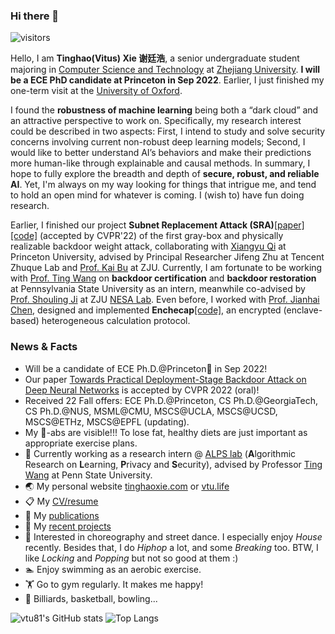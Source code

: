 ### Hi there 👋

![visitors](https://visitor-badge.laobi.icu/badge?page_id=vtu81)

Hello, I am **Tinghao(Vitus) Xie 谢廷浩**, a senior undergraduate student majoring in [Computer Science and Technology](http://www.en.cs.zju.edu.cn) at [Zhejiang University](http://www.zju.edu.cn/english/). **I will be a ECE PhD candidate at Princeton in Sep 2022**. Earlier, I just finished my one-term visit at the [University of Oxford](https://www.ox.ac.uk/).

I found the **robustness of machine learning** being both a “dark cloud” and an attractive perspective to work on. Specifically, my research interest could be described in two aspects: First, I intend to study and solve security concerns involving current non-robust deep learning models; Second, I would like to better understand AI’s behaviors and make their predictions more human-like through explainable and causal methods. In summary, I hope to fully explore the breadth and depth of **secure, robust, and reliable AI**. Yet, I'm always on my way looking for things that intrigue me, and tend to hold an open mind for whatever is coming. I (wish to) have fun doing research.

Earlier, I finished our project **Subnet Replacement Attack (SRA)**[[paper]](https://arxiv.org/abs/2111.12965)[[code]](https://github.com/Unispac/Subnet-Replacement-Attack) (accepted by CVPR'22) of the first gray-box and physically realizable backdoor weight attack, collaborating with [Xiangyu Qi](https://unispac.github.io) at Princeton University, advised by Principal Researcher Jifeng Zhu at Tencent Zhuque Lab and [Prof. Kai Bu](https://list.zju.edu.cn/kaibu/) at ZJU. Currently, I am fortunate to be working with [Prof. Ting Wang](https://alps-lab.github.io/about/) on **backdoor certification** and **backdoor restoration** at Pennsylvania State University as an intern, meanwhile co-advised by [Prof. Shouling Ji](https://nesa.zju.edu.cn/webpage/crew/jsl.html) at ZJU [NESA Lab](https://nesa.zju.edu.cn/index.html). Even before, I worked with [Prof. Jianhai Chen](https://person.zju.edu.cn/en/cjhe), designed and implemented **Enchecap**[[code]](https://github.com/vtu81/Enchecap), an encrypted (enclave-based) heterogeneous calculation protocol.

### News & Facts

* Will be a candidate of ECE Ph.D.@Princeton🐯 in Sep 2022!
* Our paper [Towards Practical Deployment-Stage Backdoor Attack on Deep Neural Networks](https://arxiv.org/abs/2111.12965) is accepted by CVPR 2022 (oral)!
* Received 22 Fall offers: ECE Ph.D.@Princeton, CS Ph.D.@GeorgiaTech, CS Ph.D.@NUS, MSML@CMU, MSCS@UCLA, MSCS@UCSD, MSCS@ETHz, MSCS@EPFL (updating).
* My 🍫-abs are visible!!! To lose fat, healthy diets are just important as appropriate exercise plans.
* 🔬 Currently working as a research intern @ [ALPS lab](https://alps-lab.github.io/alps/) (**A**lgorithmic Research on **L**earning, **P**rivacy and **S**ecurity), advised by Professor [Ting Wang](https://alps-lab.github.io/about/) at Penn State University.
* 🌏 My personal website [tinghaoxie.com](https://tinghaoxie.com) or [vtu.life](http://vtu.life)
* 📋 My [CV/resume](https://tinghaoxie.com/files/CV_TinghaoXie.pdf)
* 📖 My [publications](https://tinghaoxie.com/publications)
* 🏰 My [recent projects](https://tinghaoxie.com/projects)
* 💃 Interested in choreography and street dance. I especially enjoy *House* recently. Besides that, I do *Hiphop* a lot, and some *Breaking* too. BTW, I like *Locking* and *Popping* but not so good at them :)
* 🏊‍ Enjoy swimming as an aerobic exercise.
* 🏋 Go to gym regularly. It makes me happy!
* 🎱 Billiards, basketball, bowling...
<!-- * 🎓 **Seeking opportunities for a Ph.D. study** -->
<!-- * Our new paper [Towards Practical Deployment-Stage Backdoor Attack on Deep Neural Networks](https://arxiv.org/abs/2111.12965) (pre-print & under review) now available! -->
<!-- * 🇬🇧 Now visiting at the [University of Oxford](https://www.ox.ac.uk) -->

![vtu81's GitHub stats](https://github-readme-stats.vercel.app/api?username=vtu81&show_icons=true&layout=compact&hide_border=true&count_private=true) ![Top Langs](https://github-readme-stats.vercel.app/api/top-langs/?username=vtu81&layout=compact&hide_border=true&langs_count=8&hide=html,css,less,ejs,scss,makefile)
